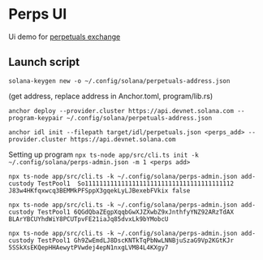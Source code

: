 # Perps UI

Ui demo for [perpetuals exchange](https://www.github.com/askibin/perpetuals)

## Launch script

`solana-keygen new -o ~/.config/solana/perpetuals-address.json`

(get address, replace address in Anchor.toml, program/lib.rs)

`anchor deploy --provider.cluster https://api.devnet.solana.com --program-keypair ~/.config/solana/perpetuals-address.json`

`anchor idl init --filepath target/idl/perpetuals.json <perps_add> --provider.cluster https://api.devnet.solana.com`

Setting up program
`npx ts-node app/src/cli.ts init -k ~/.config/solana/perps-admin.json -m 1 <perps add>`

`npx ts-node app/src/cli.ts -k ~/.config/solana/perps-admin.json add-custody TestPool1  So11111111111111111111111111111111111111112 J83w4HKfqxwcq3BEMMkPFSppX3gqekLyLJBexebFVkix false`

`npx ts-node app/src/cli.ts -k ~/.config/solana/perps-admin.json add-custody TestPool1 6QGdQbaZEgpXqqbGwXJZXwbZ9xJnthfyYNZ92ARzTdAX BLArYBCUYhdWiY8PCUTpvFE21iaJq85dvxLk9bYMobcU`

`npx ts-node app/src/cli.ts -k ~/.config/solana/perps-admin.json add-custody TestPool1 Gh9ZwEmdLJ8DscKNTkTqPbNwLNNBjuSzaG9Vp2KGtKJr 5SSkXsEKQepHHAewytPVwdej4epN1nxgLVM84L4KXgy7`
